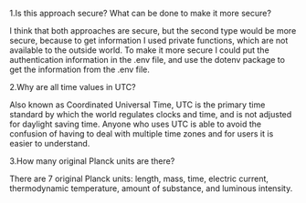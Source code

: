 
1.Is this approach secure? What can be done to make it more secure?

I think that both approaches are secure, but the second type would be more secure, because to get information I used
private functions, which are not available to the outside world.
To make it more secure I could put the authentication information in the .env file, and use the dotenv package to get
the information from the .env file.

2.Why are all time values in UTC?

Also known as Coordinated Universal Time, UTC is the primary time standard by which the world regulates clocks
and time, and is not adjusted for daylight saving time. Anyone who uses UTC is able to avoid the confusion of having to
deal with multiple time zones and for users it is easier to understand.

3.How many original Planck units are there?

There are 7 original Planck units: length, mass, time, electric current, thermodynamic temperature, amount of substance,
and luminous intensity.